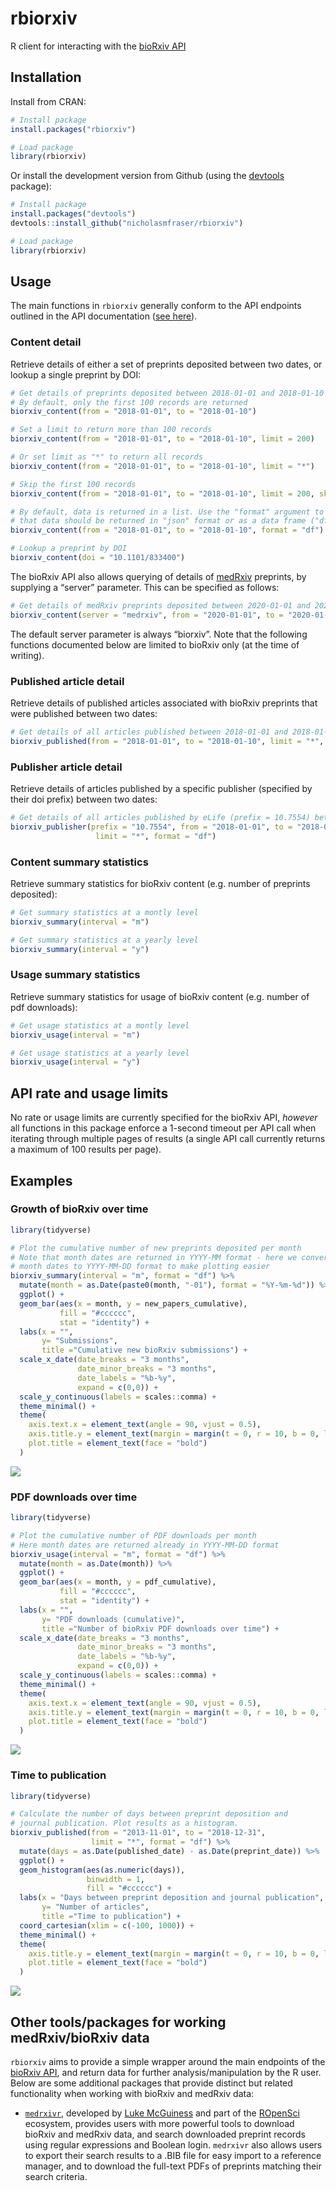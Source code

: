 
<!-- README.md is generated from README.Rmd. Please edit that file -->

# rbiorxiv

R client for interacting with the [bioRxiv API](https://api.biorxiv.org)

## Installation

Install from CRAN:

``` r
# Install package
install.packages("rbiorxiv")

# Load package
library(rbiorxiv)
```

Or install the development version from Github (using the
[devtools](https://CRAN.R-project.org/package=devtools) package):

``` r
# Install package
install.packages("devtools")
devtools::install_github("nicholasmfraser/rbiorxiv")

# Load package
library(rbiorxiv)
```

## Usage

The main functions in `rbiorxiv` generally conform to the API endpoints
outlined in the API documentation ([see
here](https://api.biorxiv.org/)).

### Content detail

Retrieve details of either a set of preprints deposited between two
dates, or lookup a single preprint by DOI:

``` r
# Get details of preprints deposited between 2018-01-01 and 2018-01-10
# By default, only the first 100 records are returned
biorxiv_content(from = "2018-01-01", to = "2018-01-10")

# Set a limit to return more than 100 records
biorxiv_content(from = "2018-01-01", to = "2018-01-10", limit = 200)

# Or set limit as "*" to return all records
biorxiv_content(from = "2018-01-01", to = "2018-01-10", limit = "*")

# Skip the first 100 records
biorxiv_content(from = "2018-01-01", to = "2018-01-10", limit = 200, skip = 100)

# By default, data is returned in a list. Use the "format" argument to specify
# that data should be returned in "json" format or as a data frame ("df").
biorxiv_content(from = "2018-01-01", to = "2018-01-10", format = "df")

# Lookup a preprint by DOI
biorxiv_content(doi = "10.1101/833400")
```

The bioRxiv API also allows querying of details of
[medRxiv](https://www.medrxiv.org/) preprints, by supplying a “server”
parameter. This can be specified as follows:

``` r
# Get details of medRxiv preprints deposited between 2020-01-01 and 2020-01-02
biorxiv_content(server = "medrxiv", from = "2020-01-01", to = "2020-01-02")
```

The default server parameter is always “biorxiv”. Note that the
following functions documented below are limited to bioRxiv only (at the
time of writing).

### Published article detail

Retrieve details of published articles associated with bioRxiv preprints
that were published between two dates:

``` r
# Get details of all articles published between 2018-01-01 and 2018-01-10
biorxiv_published(from = "2018-01-01", to = "2018-01-10", limit = "*", format = "df")
```

### Publisher article detail

Retrieve details of articles published by a specific publisher
(specified by their doi prefix) between two dates:

``` r
# Get details of all articles published by eLife (prefix = 10.7554) between 2018-01-01 and 2018-01-10
biorxiv_publisher(prefix = "10.7554", from = "2018-01-01", to = "2018-01-10", 
                   limit = "*", format = "df")
```

### Content summary statistics

Retrieve summary statistics for bioRxiv content (e.g. number of
preprints deposited):

``` r
# Get summary statistics at a montly level
biorxiv_summary(interval = "m")

# Get summary statistics at a yearly level
biorxiv_summary(interval = "y")
```

### Usage summary statistics

Retrieve summary statistics for usage of bioRxiv content (e.g. number of
pdf downloads):

``` r
# Get usage statistics at a montly level
biorxiv_usage(interval = "m")

# Get usage statistics at a yearly level
biorxiv_usage(interval = "y")
```

## API rate and usage limits

No rate or usage limits are currently specified for the bioRxiv API,
*however* all functions in this package enforce a 1-second timeout per
API call when iterating through multiple pages of results (a single API
call currently returns a maximum of 100 results per page).

## Examples

### Growth of bioRxiv over time

``` r
library(tidyverse)

# Plot the cumulative number of new preprints deposited per month
# Note that month dates are returned in YYYY-MM format - here we convert
# month dates to YYYY-MM-DD format to make plotting easier
biorxiv_summary(interval = "m", format = "df") %>%
  mutate(month = as.Date(paste0(month, "-01"), format = "%Y-%m-%d")) %>%
  ggplot() +
  geom_bar(aes(x = month, y = new_papers_cumulative),
           fill = "#cccccc",
           stat = "identity") +
  labs(x = "",
       y= "Submissions",
       title ="Cumulative new bioRxiv submissions") +
  scale_x_date(date_breaks = "3 months",
               date_minor_breaks = "3 months",
               date_labels = "%b-%y",
               expand = c(0,0)) +
  scale_y_continuous(labels = scales::comma) +
  theme_minimal() +
  theme(
    axis.text.x = element_text(angle = 90, vjust = 0.5),
    axis.title.y = element_text(margin = margin(t = 0, r = 10, b = 0, l = 0)),
    plot.title = element_text(face = "bold")
  )
```

![](man/figures/biorxiv_deposited_preprints.png)

### PDF downloads over time

``` r
library(tidyverse)

# Plot the cumulative number of PDF downloads per month
# Here month dates are returned already in YYYY-MM-DD format
biorxiv_usage(interval = "m", format = "df") %>%
  mutate(month = as.Date(month)) %>%
  ggplot() +
  geom_bar(aes(x = month, y = pdf_cumulative),
           fill = "#cccccc",
           stat = "identity") +
  labs(x = "",
       y= "PDF downloads (cumulative)",
       title ="Number of bioRxiv PDF downloads over time") +
  scale_x_date(date_breaks = "3 months",
               date_minor_breaks = "3 months",
               date_labels = "%b-%y",
               expand = c(0,0)) +
  scale_y_continuous(labels = scales::comma) +
  theme_minimal() +
  theme(
    axis.text.x = element_text(angle = 90, vjust = 0.5),
    axis.title.y = element_text(margin = margin(t = 0, r = 10, b = 0, l = 0)),
    plot.title = element_text(face = "bold")
  )
```

![](man/figures/biorxiv_pdf_downloads.png)

### Time to publication

``` r
library(tidyverse)

# Calculate the number of days between preprint deposition and 
# journal publication. Plot results as a histogram.
biorxiv_published(from = "2013-11-01", to = "2018-12-31", 
                  limit = "*", format = "df") %>%
  mutate(days = as.Date(published_date) - as.Date(preprint_date)) %>%
  ggplot() +
  geom_histogram(aes(as.numeric(days)),
                 binwidth = 1,
                 fill = "#cccccc") +
  labs(x = "Days between preprint deposition and journal publication",
       y= "Number of articles",
       title ="Time to publication") +
  coord_cartesian(xlim = c(-100, 1000)) +
  theme_minimal() +
  theme(
    axis.title.y = element_text(margin = margin(t = 0, r = 10, b = 0, l = 0)),
    plot.title = element_text(face = "bold")
  )
```

![](man/figures/biorxiv_time_to_publication.png)

## Other tools/packages for working medRxiv/bioRxiv data

`rbiorxiv` aims to provide a simple wrapper around the main endpoints of
the [bioRxiv API](https://api.biorxiv.org/), and return data for further
analysis/manipulation by the R user. Below are some additional packages
that provide distinct but related functionality when working with
bioRxiv and medRxiv data:

-   [`medrxivr`](https://github.com/ropensci/medrxivr), developed by
    [Luke McGuiness](https://github.com/mcguinlu) and part of the
    [ROpenSci](https://ropensci.org/) ecosystem, provides users with
    more powerful tools to download bioRxiv and medRxiv data, and search
    downloaded preprint records using regular expressions and Boolean
    login. `medrxivr` also allows users to export their search results
    to a .BIB file for easy import to a reference manager, and to
    download the full-text PDFs of preprints matching their search
    criteria.
